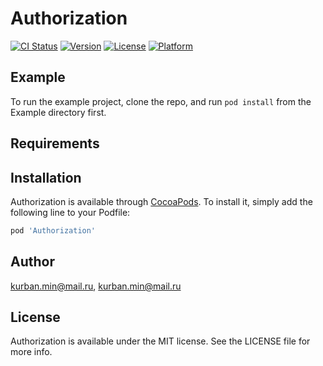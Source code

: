 # Authorization

[![CI Status](https://img.shields.io/travis/kurban.min@mail.ru/Authorization.svg?style=flat)](https://travis-ci.org/kurban.min@mail.ru/Authorization)
[![Version](https://img.shields.io/cocoapods/v/Authorization.svg?style=flat)](https://cocoapods.org/pods/Authorization)
[![License](https://img.shields.io/cocoapods/l/Authorization.svg?style=flat)](https://cocoapods.org/pods/Authorization)
[![Platform](https://img.shields.io/cocoapods/p/Authorization.svg?style=flat)](https://cocoapods.org/pods/Authorization)

## Example

To run the example project, clone the repo, and run `pod install` from the Example directory first.

## Requirements

## Installation

Authorization is available through [CocoaPods](https://cocoapods.org). To install
it, simply add the following line to your Podfile:

```ruby
pod 'Authorization'
```

## Author

kurban.min@mail.ru, kurban.min@mail.ru

## License

Authorization is available under the MIT license. See the LICENSE file for more info.
